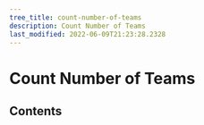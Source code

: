 ```yaml
---
tree_title: count-number-of-teams
description: Count Number of Teams
last_modified: 2022-06-09T21:23:28.2328
---
```


# Count Number of Teams

## Contents
